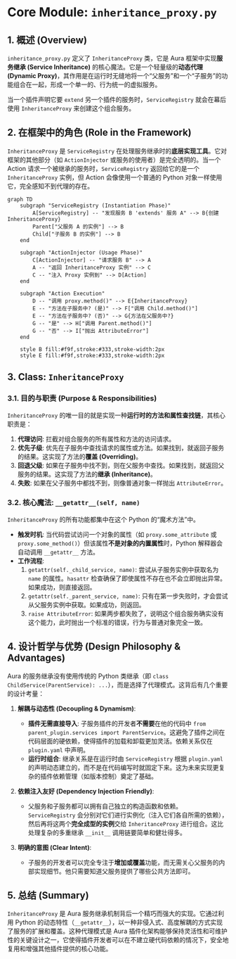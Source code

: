 

# **Core Module: `inheritance_proxy.py`**

## **1. 概述 (Overview)**

`inheritance_proxy.py` 定义了 `InheritanceProxy` 类，它是 Aura 框架中实现**服务继承 (Service Inheritance)** 的核心魔法。它是一个轻量级的**动态代理 (Dynamic Proxy)**，其作用是在运行时无缝地将一个“父服务”和一个“子服务”的功能组合在一起，形成一个单一的、行为统一的虚拟服务。

当一个插件声明它要 `extend` 另一个插件的服务时，`ServiceRegistry` 就会在幕后使用 `InheritanceProxy` 来创建这个组合服务。

## **2. 在框架中的角色 (Role in the Framework)**

`InheritanceProxy` 是 `ServiceRegistry` 在处理服务继承时的**底层实现工具**。它对框架的其他部分（如 `ActionInjector` 或服务的使用者）是完全透明的。当一个 Action 请求一个被继承的服务时，`ServiceRegistry` 返回给它的是一个 `InheritanceProxy` 实例，但 Action 会像使用一个普通的 Python 对象一样使用它，完全感知不到代理的存在。

```mermaid
graph TD
    subgraph "ServiceRegistry (Instantiation Phase)"
        A[ServiceRegistry] -- "发现服务 B 'extends' 服务 A" --> B{创建 InheritanceProxy}
        Parent["父服务 A 的实例"] --> B
        Child["子服务 B 的实例"] --> B
    end

    subgraph "ActionInjector (Usage Phase)"
        C[ActionInjector] -- "请求服务 B" --> A
        A -- "返回 InheritanceProxy 实例" --> C
        C -- "注入 Proxy 实例到" --> D[Action]
    end

    subgraph "Action Execution"
        D -- "调用 proxy.method()" --> E{InheritanceProxy}
        E -- "方法在子服务中? (是)" --> F["调用 Child.method()"]
        E -- "方法在子服务中? (否)" --> G{方法在父服务中?}
        G -- "是" --> H["调用 Parent.method()"]
        G -- "否" --> I["抛出 AttributeError"]
    end

    style B fill:#f9f,stroke:#333,stroke-width:2px
    style E fill:#f9f,stroke:#333,stroke-width:2px
```

## **3. Class: `InheritanceProxy`**

### **3.1. 目的与职责 (Purpose & Responsibilities)**

`InheritanceProxy` 的唯一目的就是实现一种**运行时的方法和属性查找链**，其核心职责是：

1.  **代理访问**: 拦截对组合服务的所有属性和方法的访问请求。
2.  **优先子级**: 优先在子服务中查找请求的属性或方法。如果找到，就返回子服务的结果。这实现了方法的**覆盖 (Overriding)**。
3.  **回退父级**: 如果在子服务中找不到，则在父服务中查找。如果找到，就返回父服务的结果。这实现了方法的**继承 (Inheritance)**。
4.  **失败**: 如果在父子服务中都找不到，则像普通对象一样抛出 `AttributeError`。

### **3.2. 核心魔法: `__getattr__(self, name)`**

`InheritanceProxy` 的所有功能都集中在这个 Python 的“魔术方法”中。

*   **触发时机**: 当代码尝试访问一个对象的属性（如 `proxy.some_attribute` 或 `proxy.some_method()`）但该属性**不是对象的内置属性**时，Python 解释器会自动调用 `__getattr__` 方法。
*   **工作流程**:
    1.  `getattr(self._child_service, name)`: 尝试从子服务实例中获取名为 `name` 的属性。`hasattr` 检查确保了即使属性不存在也不会立即抛出异常。如果成功，则直接返回。
    2.  `getattr(self._parent_service, name)`: 只有在第一步失败时，才会尝试从父服务实例中获取。如果成功，则返回。
    3.  `raise AttributeError`: 如果两步都失败了，说明这个组合服务确实没有这个能力，此时抛出一个标准的错误，行为与普通对象完全一致。

## **4. 设计哲学与优势 (Design Philosophy & Advantages)**

Aura 的服务继承没有使用传统的 Python 类继承（即 `class ChildService(ParentService): ...`），而是选择了代理模式。这背后有几个重要的设计考量：

1.  **解耦与动态性 (Decoupling & Dynamism)**:
    *   **插件无需直接导入**: 子服务插件的开发者**不需要**在他的代码中 `from parent_plugin.services import ParentService`。这避免了插件之间在代码层面的硬依赖，使得插件的加载和卸载更加灵活。依赖关系仅在 `plugin.yaml` 中声明。
    *   **运行时组合**: 继承关系是在运行时由 `ServiceRegistry` 根据 `plugin.yaml` 的声明动态建立的，而不是在代码编写时就固定下来。这为未来实现更复杂的插件依赖管理（如版本控制）奠定了基础。

2.  **依赖注入友好 (Dependency Injection Friendly)**:
    *   父服务和子服务都可以拥有自己独立的构造函数和依赖。`ServiceRegistry` 会分别对它们进行实例化（注入它们各自所需的依赖），然后再将这两个**完全成型的实例**交给 `InheritanceProxy` 进行组合。这比处理复杂的多重继承 `__init__` 调用链要简单和健壮得多。

3.  **明确的意图 (Clear Intent)**:
    *   子服务的开发者可以完全专注于**增加或覆盖**功能，而无需关心父服务的内部实现细节。他只需要知道父服务提供了哪些公共方法即可。

## **5. 总结 (Summary)**

`InheritanceProxy` 是 Aura 服务继承机制背后一个精巧而强大的实现。它通过利用 Python 的动态特性（`__getattr__`），以一种非侵入式、高度解耦的方式实现了服务的扩展和覆盖。这种代理模式是 Aura 插件化架构能够保持灵活性和可维护性的关键设计之一，它使得插件开发者可以在不建立硬代码依赖的情况下，安全地复用和增强其他插件提供的核心功能。

